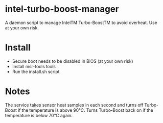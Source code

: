 # intel-turbo-boost-manager
A daemon script to manage IntelTM Turbo-BoostTM to avoid overheat.
Use at your own risk.

# Install
* Secure boot needs to be disabled in BIOS (at your own risk)
* Install msr-tools tools
* Run the install.sh script

# Notes
The service takes sensor heat samples in each second and turns off Turbo-Boost if the temperature is above 90°C. Turns Turbo-Boost back on if the temperature is below 70°C again.
